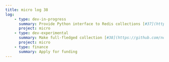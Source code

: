 ```yaml
---
title: micro log 38
log:
    - type: dev-in-progress
      summary: Provide Python interface to Redis collections [#37](https://github.com/noyainrain/micro/issues/37)
      project: micro
    - type: dev-experimental
      summary: Make full-fledged collection [#38](https://github.com/noyainrain/micro/issues/38)
      project: micro
    - type: finance
      summary: Apply for funding
---
```

